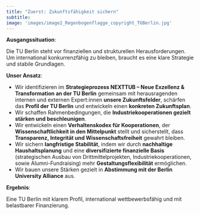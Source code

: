 ```yaml
---
title: "Zuerst: Zukunftsfähigkeit sichern"
subtitle: 
image: 'images/image2_Regenbogenflagge_copyright_TUBerlin.jpg'
---
```


<strong>Ausgangssituation</strong>:

Die TU Berlin steht vor finanziellen und strukturellen Herausforderungen. Um international konkurrenzfähig zu bleiben, braucht es eine klare Strategie und stabile Grundlagen.

<strong>Unser Ansatz</strong>:
- Wir identifizieren im <strong> Strategieprozess NEXTTUB – Neue Exzellenz & Transformation an der TU Berlin</strong> gemeinsam mit herausragenden internen und externen Expert:innen <strong>unsere Zukunftsfelder</strong>, schärfen das <strong>Profil der TU Berlin</strong> und entwickeln einen <strong>konkreten Zukunftsplan</strong>.
- Wir schaffen Rahmenbedingungen, die <strong>Industriekooperationen gezielt stärken und beschleunigen</strong>.
- Wir entwickeln einen <strong>Verhaltenskodex für Kooperationen</strong>, der <strong>Wissenschaftlichkeit in den Mittelpunkt</strong> stellt und sicherstellt, dass <strong>Transparenz, Integrität und Wissenschaftsfreiheit</strong> gewahrt bleiben.
- Wir sichern <strong>langfristige Stabilität</strong>, indem wir durch <strong>nachhaltige Haushaltsplanung</strong> und eine <strong>diversifizierte finanzielle Basis</strong> (strategischen Ausbau von Drittmittelprojekten, Industriekooperationen, sowie Alumni-Fundraising) mehr <strong>Gestaltungsflexibilität</strong> ermöglichen.
- Wir bauen unsere Stärken gezielt in <strong>Abstimmung mit der Berlin University Alliance</strong> aus.

<strong>Ergebnis</strong>:<br>

Eine TU Berlin mit klarem Profil, international wettbewerbsfähig und mit belastbarer Finanzierung.